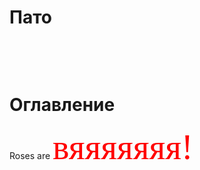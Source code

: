 # Пато
&nbsp;

&nbsp;
# Оглавление
Roses are <span style="color:red; font-family:Curlz MT; font-size:4em;">вяяяяяяя!</span>

